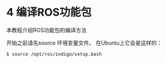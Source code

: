 # 4 编译ROS功能包
本教程介绍ROS功能包的编译方法

开始之前请先source 环境变量文件。 在Ubuntu上它会是这样的：

```
$ source /opt/ros/indigo/setup.bash
```